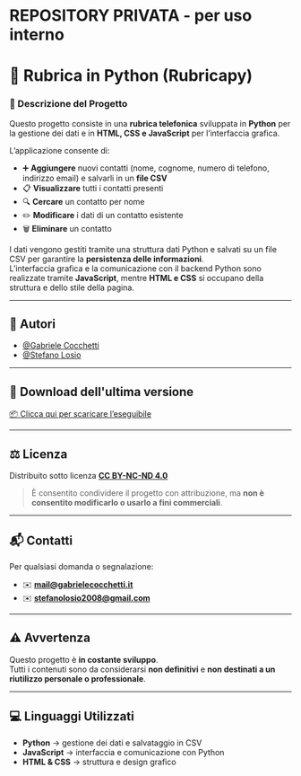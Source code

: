 # **REPOSITORY PRIVATA - per uso interno**

#
#
#
#
#



# 📖 Rubrica in Python (Rubricapy)

### 🧩 Descrizione del Progetto  

Questo progetto consiste in una **rubrica telefonica** sviluppata in **Python** per la gestione dei dati e in **HTML, CSS e JavaScript** per l’interfaccia grafica.  

L’applicazione consente di:

- ➕ **Aggiungere** nuovi contatti (nome, cognome, numero di telefono, indirizzo email) e salvarli in un **file CSV**  
- 📋 **Visualizzare** tutti i contatti presenti  
- 🔍 **Cercare** un contatto per nome  
- ✏️ **Modificare** i dati di un contatto esistente  
- 🗑️ **Eliminare** un contatto  

I dati vengono gestiti tramite una struttura dati Python e salvati su un file CSV per garantire la **persistenza delle informazioni**.  
L’interfaccia grafica e la comunicazione con il backend Python sono realizzate tramite **JavaScript**, mentre **HTML e CSS** si occupano della struttura e dello stile della pagina.

---

## 👥 Autori

- [@Gabriele Cocchetti](https://www.github.com/gcgabry)  
- [@Stefano Losio](https://github.com/StefanoLosio)

---

## 💾 Download dell'ultima versione

[📦 Clicca qui per scaricare l’eseguibile](https://github.com/GCGabry/rubricatelefonicapython-private/releases/download/Release/RubricaPy.exe)

---

## ⚖️ Licenza

Distribuito sotto licenza **[CC BY-NC-ND 4.0](https://creativecommons.org/licenses/by-nc-nd/4.0/deed.it)**  
> È consentito condividere il progetto con attribuzione, ma **non è consentito modificarlo o usarlo a fini commerciali**.

---

## 📬 Contatti

Per qualsiasi domanda o segnalazione:  
- ✉️ **mail@gabrielecocchetti.it**  
- ✉️ **stefanolosio2008@gmail.com**

---

## ⚠️ Avvertenza

Questo progetto è **in costante sviluppo**.  
Tutti i contenuti sono da considerarsi **non definitivi** e **non destinati a un riutilizzo personale o professionale**.

---

## 💻 Linguaggi Utilizzati

- **Python** → gestione dei dati e salvataggio in CSV  
- **JavaScript** → interfaccia e comunicazione con Python  
- **HTML & CSS** → struttura e design grafico  
